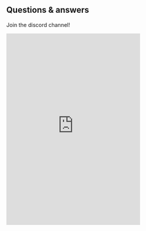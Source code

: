 ## Questions & answers
Join the discord channel!

<iframe src="https://discordapp.com/widget?id=917750013826838558&theme=dark" width="350" height="500" allowtransparency="true" frameborder="0" sandbox="allow-popups allow-popups-to-escape-sandbox allow-same-origin allow-scripts"></iframe></html>

